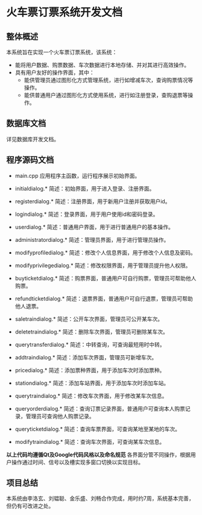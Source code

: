 ﻿# 火车票订票系统开发文档

## 整体概述

本系统旨在实现一个火车票订票系统，该系统：

+ 能将用户数据、购票数据、车次数据进行本地存储、并对其进行高效操作。
+ 具有用户友好的操作界面，其中：
  - 能供管理员通过图形化方式管理系统，进行如增减车次，查询购票情况等操作。
  - 能供普通用户通过图形化方式使用系统，进行如注册登录，查购退票等操作。

## 数据库文档

详见数据库开发文档。

## 程序源码文档

+ main.cpp
  应用程序主函数，运行程序展示初始界面。
+ initialdialog.*
  简述：初始界面，用于进入登录、注册界面。
  
+ registerdialog.*
  简述：注册界面，用于新用户注册并获取用户id。

+ logindialog.*
  简述：登录界面，用于用户使用id和密码登录。

+ userdialog.*
  简述：普通用户界面，用于进行普通用户的基本操作。

+ administratordialog.*
  简述：管理员界面，用于进行管理员操作。

+ modifyprofiledialog.*
  简述：修改个人信息界面，用于修改个人信息及密码。

+ modifyprivilegedialog.*
  简述：修改权限界面，用于管理员提升他人权限。

+ buyticketdialog.*
  简述：购票界面，普通用户可自行购票，管理员可帮助他人购票。

+ refundticketdialog.*
  简述：退票界面，普通用户可自行退票，管理员可帮助他人退票。

+ saletraindialog.*
  简述：公开车次界面，管理员可公开某车次。

+ deletetraindialog.*
  简述：删除车次界面，管理员可删除某车次。

+ querytransferdialog.*
  简述：中转查询，可查询最短用时中转。

+ addtraindialog.*
  简述：添加车次界面，管理员可新增车次。

+ pricedialog.*
  简述：添加票种界面，用于添加车次时添加票种。

+ stationdialog.*
  简述：添加车站界面，用于添加车次时添加车站。

+ querytraindialog.*
  简述：修改车次界面，用于修改某车次信息。

+ queryorderdialog.*
  简述：查询订票记录界面，普通用户可查询本人购票记录，管理员可查询他人购票记录。

+ queryticketdialog.*
  简述：查询车票界面，可查询某地至某地的车次。

+ modifytraindialog.*
  简述：查询车次界面，可查询某车次信息。


**以上代码均遵循Qt及Google代码风格以及命名规范**
各界面分管不同操作，根据用户操作通过时间、信号以及槽实现多窗口切换以实现目标。

## 项目总结

本系统由李洛玄、刘韫聪、金乐盛、刘畅合作完成，用时约7周，系统基本完善，但仍有可改进之处。